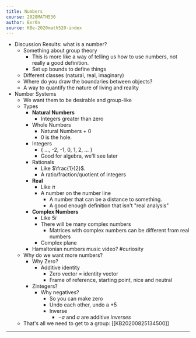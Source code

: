```yaml
---
title: Numbers
course: 2020MATH530
author: Exr0n
source: KBe-2020math520-index
---
```



- Discussion Results: what is a number?
	- Something about group theory
		- This is more like a way of telling us how to use numbers, not really a good definition.
		- Set up bounds to define things
	- Different classes (natural, real, imaginary)
	- Where do you draw the boundaries between objects?
	- A way to quantify the nature of living and reality
- Number Systems
	- We want them to be desirable and group-like
	- Types
		- **Natural Numbers**
			- Integers greater than zero
		- Whole Numbers
			- Natural Numbers + 0
			- 0 is the hole.
		- Integers
			- { ..., -2, -1, 0, 1, 2, ... }
			- Good for algebra, we'll see later
		- Rationals
			- Like $\frac{1}{2}$.
			- A ratio/fraction/quotient of integers
		- **Real**
			- Like $\pi$
			- A number on the number line
				- A number that can be a distance to something.
				- A good enough definition that isn't "real analysis"
		- **Complex Numbers**
			- Like $5i$
			- There will be many complex numbers
				- Matrices with complex numbers can be different from real numbers
			- Complex plane
		- Hamaltonian numbers music video? #curiosity
	- Why do we want more numbers?
		- Why Zero?
			- Additive identity
				- Zero vector = identity vector
				- Frame of reference, starting point, nice and neutral
		- Zintegers?
			- Why negatives?
				- So you can make zero
				- Undo each other, undo a $+5$
				- Inverse
					- $-a$ and $a$ are additive _inverses_
	- That's all we need to get to a group: [[KB20200825134500]]

---